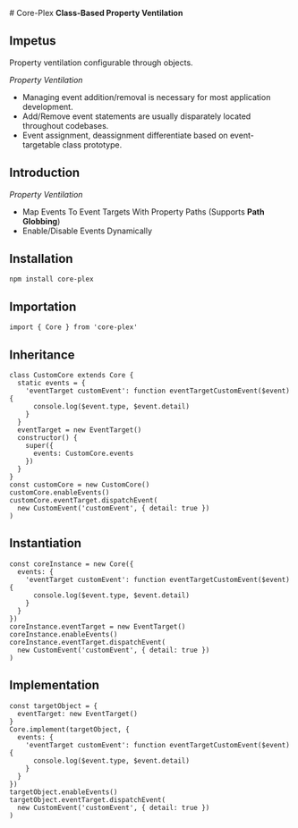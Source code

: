 \# Core-Plex
**Class-Based Property Ventilation**  

## Impetus
Property ventilation configurable through objects.  

*Property Ventilation*  
 - Managing event addition/removal is necessary for most application development. 
 - Add/Remove event statements are usually disparately located throughout codebases. 
 - Event assignment, deassignment differentiate based on event-targetable class prototype. 

## Introduction
*Property Ventilation*  
 - Map Events To Event Targets With Property Paths (Supports **Path Globbing**)
 - Enable/Disable Events Dynamically

## Installation
```
npm install core-plex
```


## Importation
```
import { Core } from 'core-plex'
```

## Inheritance
```
class CustomCore extends Core {
  static events = {
    'eventTarget customEvent': function eventTargetCustomEvent($event) {
      console.log($event.type, $event.detail)
    }
  }
  eventTarget = new EventTarget()
  constructor() {
    super({
      events: CustomCore.events
    })
  }
}
const customCore = new CustomCore()
customCore.enableEvents()
customCore.eventTarget.dispatchEvent(
  new CustomEvent('customEvent', { detail: true })
)
```

## Instantiation
```
const coreInstance = new Core({
  events: {
    'eventTarget customEvent': function eventTargetCustomEvent($event) {
      console.log($event.type, $event.detail)
    }
  }
})
coreInstance.eventTarget = new EventTarget()
coreInstance.enableEvents()
coreInstance.eventTarget.dispatchEvent(
  new CustomEvent('customEvent', { detail: true })
)
```

## Implementation
```
const targetObject = {
  eventTarget: new EventTarget()
}
Core.implement(targetObject, {
  events: {
    'eventTarget customEvent': function eventTargetCustomEvent($event) {
      console.log($event.type, $event.detail)
    }
  }
})
targetObject.enableEvents()
targetObject.eventTarget.dispatchEvent(
  new CustomEvent('customEvent', { detail: true })
)
```